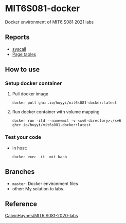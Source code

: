 # MIT6S081-docker
Docker environment of MIT6.S081 2021 labs

## Reports
- [syscall](https://github.com/huyyi/MIT6S081-docker/blob/master/reports/lab2-syscall.md)
- [Page tables](https://github.com/huyyi/MIT6S081-docker/blob/master/reports/lab3-pgtbl.md)
## How to use

### Setup docker container
1. Pull docker image
    ```shell 
    docker pull ghcr.io/huyyi/mit6s081-docker:latest
    ```
2. Run docker container with volume mapping
    ``` shell 
    docker run -itd --name=mit -v <xv6-directory>:/xv6 ghcr.io/huyyi/mit6s081-docker:latest
    ```
### Test your code
- In host: 
    ```shell 
    docker exec -it  mit bash
    ```

## Branches

- `master`: Docker environment files
- other: My solution to labs.

## Reference
[CalvinHaynes/MIT6.S081-2020-labs](https://github.com/CalvinHaynes/MIT6.S081-2020-labs)
